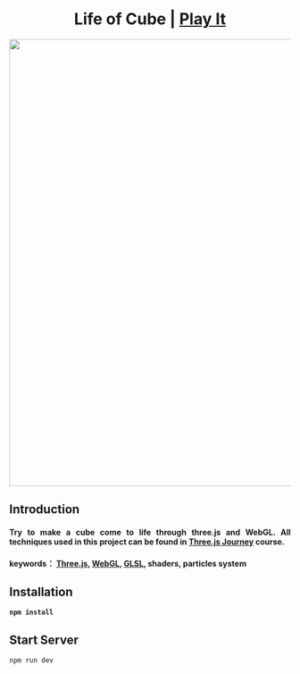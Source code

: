 <h1 align="center">
Life of Cube | <a href="https://tomhsiao1260.github.io/life-of-cube/" target="_blank">Play It</a>
</h1>

<p align="center">
    <img src="./src/assets/life-of-cube.gif" width="800px"/>
</p>

## Introduction

<h4 align="justify">
Try to make a cube come to life through three.js and WebGL. All techniques used in this project can be found in <a href="https://threejs-journey.xyz/" target="_blank">Three.js Journey<a/> course.
<h4/>

keywords： [Three.js](https://threejs.org/), [WebGL](https://github.com/KhronosGroup/WebGL), [GLSL](https://developer.mozilla.org/en-US/docs/Games/Techniques/3D_on_the_web/GLSL_Shaders), shaders, particles system

## Installation

```
npm install
```

## Start Server

```
npm run dev
```

